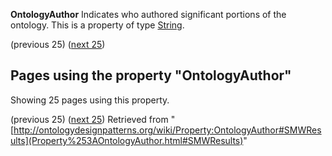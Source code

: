 __OntologyAuthor__
Indicates who authored significant portions of the ontology. This is a property of type [String](../Type/String.md "Type:String").




  

(previous 25) ([next 25](http://ontologydesignpatterns.org/wiki/index.php?title=Property:OntologyAuthor&from=Ordered+List+Ontology#SMWResults "Property:OntologyAuthor"))
## Pages using the property "OntologyAuthor"


Showing 25 pages using this property.


(previous 25) ([next 25](http://ontologydesignpatterns.org/wiki/index.php?title=Property:OntologyAuthor&from=Ordered+List+Ontology#SMWResults "Property:OntologyAuthor"))
Retrieved from "[http://ontologydesignpatterns.org/wiki/Property:OntologyAuthor#SMWResults](Property%253AOntologyAuthor.html#SMWResults)"